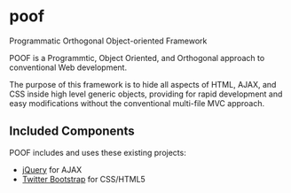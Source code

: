 poof
====

Programmatic Orthogonal Object-oriented Framework

POOF is a Programmtic, Object Oriented, and Orthogonal approach to conventional Web development.

The purpose of this framework is to hide all aspects of HTML, AJAX, and CSS inside high level generic objects, providing for rapid development and easy modifications without the conventional multi-file MVC approach.

Included Components
-------------------

POOF includes and uses these existing projects:

* [jQuery](http://jquery.com) for AJAX
* [Twitter Bootstrap](http://twitter.github.com/bootstrap) for CSS/HTML5



